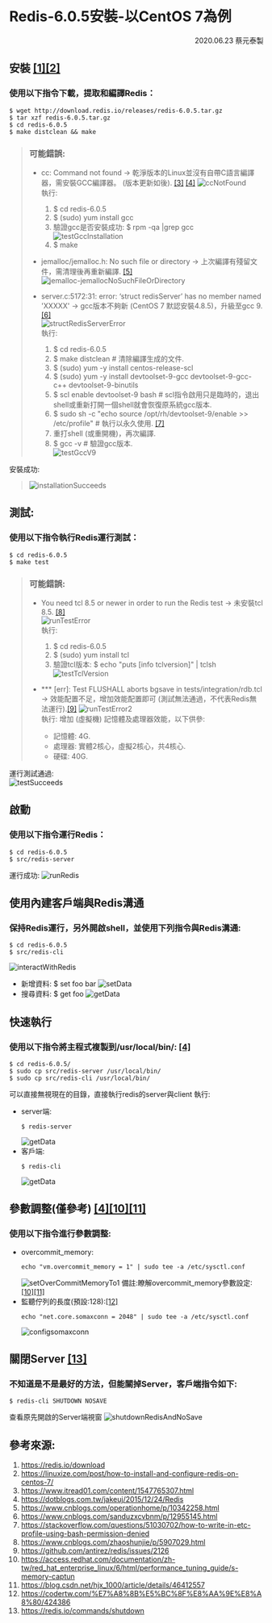 # Redis-6.0.5安裝-以CentOS 7為例
<p align="right">2020.06.23 蔡元泰製</p> 

## 安裝 [[1]](#[1])[[2]](#[2])
### 使用以下指令下載，提取和編譯Redis：
``` shell
$ wget http://download.redis.io/releases/redis-6.0.5.tar.gz
$ tar xzf redis-6.0.5.tar.gz
$ cd redis-6.0.5
$ make distclean && make
```
> ### 可能錯誤:  
> - cc: Command not found -> 乾淨版本的Linux並沒有自帶C語言編譯器，需安裝GCC編譯器。 (版本更新如後). [[3]](#[3]) [[4]](#[4])
> ![ccNotFound](./redis-6.0.5-install-centOS7_img/ccNotFound.png)  
> 執行:
>   1. $ cd redis-6.0.5
>   2. $ (sudo) yum install gcc 
>   3. 驗證gcc是否安裝成功: $ rpm -qa |grep gcc   
> ![testGccInstallation](./redis-6.0.5-install-centOS7_img/testGccInstallation.png)  
>   4. $ make   
>   
> -  jemalloc/jemalloc.h: No such file or directory -> 上次編譯有殘留文件，需清理後再重新編譯. [[5]](#[5])  
> ![jemalloc-jemallocNoSuchFileOrDirectory](./redis-6.0.5-install-centOS7_img/jemalloc-jemallocNoSuchFileOrDirectory.png)  
>   
> - server.c:5172:31: error: ‘struct redisServer’ has no member named 'XXXXX' -> gcc版本不夠新 (CentOS 7 默認安裝4.8.5)，升級至gcc 9. [[6]](#[6])  
> ![structRedisServerError](./redis-6.0.5-install-centOS7_img/structRedisServerError.png)  
> 執行:
>   1. $ cd redis-6.0.5
>   2. $ make distclean # 清除編譯生成的文件.   
>   3. $ (sudo) yum -y install centos-release-scl
>   4. $ (sudo) yum -y install devtoolset-9-gcc devtoolset-9-gcc-c++ devtoolset-9-binutils
>   5. $ scl enable devtoolset-9 bash # scl指令啟用只是臨時的，退出shell或重新打開一個shell就會恢復原系統gcc版本.
>   6. $ sudo sh -c "echo source /opt/rh/devtoolset-9/enable >> /etc/profile" # 執行以永久使用. [[7]](#[7])
>   7. 重打shell (或重開機)，再次編譯. 
>   8. $ gcc -v  # 驗證gcc版本.   
> ![testGccV9](./redis-6.0.5-install-centOS7_img/testGccV9.png)  

安裝成功:   
> ![installationSucceeds](./redis-6.0.5-install-centOS7_img/installationSucceeds.png)  

## 測試: 
### 使用以下指令執行Redis運行測試：
```shell
$ cd redis-6.0.5
$ make test
```
> ### 可能錯誤:  
> - You need tcl 8.5 or newer in order to run the Redis test -> 未安裝tcl 8.5. [[8]](#[8])  
> ![runTestError](./redis-6.0.5-install-centOS7_img/runTestError.png)  
>   執行:
>   1. $ cd redis-6.0.5
>   2. $ (sudo) yum install tcl   
>   3. 驗證tcl版本: $ echo "puts [info tclversion]" | tclsh   
> ![testTclVersion](./redis-6.0.5-install-centOS7_img/testTclVersion.png)  
>    
> - *** [err]: Test FLUSHALL aborts bgsave in tests/integration/rdb.tcl -> 效能配置不足，增加效能配置即可 (測試無法通過，不代表Redis無法運行).[[9]](#[9])
> ![runTestError2](./redis-6.0.5-install-centOS7_img/runTestError2.png)  
> 執行: 增加 (虛擬機) 記憶體及處理器效能，以下供參:  
>   + 記憶體: 4G.
>   + 處理器: 實體2核心，虛擬2核心，共4核心.
>   + 硬碟: 40G.

運行測試通過:   
![testSucceeds](./redis-6.0.5-install-centOS7_img/testSucceeds.png)  

## 啟動
### 使用以下指令運行Redis：
``` shell
$ cd redis-6.0.5
$ src/redis-server
```
運行成功:
![runRedis](./redis-6.0.5-install-centOS7_img/runRedis.png)  
## 使用內建客戶端與Redis溝通
### 保持Redis運行，另外開啟shell，並使用下列指令與Redis溝通:
``` shell
$ cd redis-6.0.5
$ src/redis-cli
```
![interactWithRedis](./redis-6.0.5-install-centOS7_img/interactWithRedis.png) 
- 新增資料: $ set foo bar
![setData](./redis-6.0.5-install-centOS7_img/setData.png) 
- 搜尋資料: $ get foo
![getData](./redis-6.0.5-install-centOS7_img/getData.png) 

## 快速執行  
### 使用以下指令將主程式複製到/usr/local/bin/: [[4]](#[4])  
``` shell
$ cd redis-6.0.5/
$ sudo cp src/redis-server /usr/local/bin/
$ sudo cp src/redis-cli /usr/local/bin/
```
可以直接無視現在的目錄，直接執行redis的server與client
執行:
- server端:
    ```shell
    $ redis-server
    ```
    ![getData](./redis-6.0.5-install-centOS7_img/runRedisDirectly.png) 
- 客戶端:
  ``` shell
  $ redis-cli
  ```
     ![getData](./redis-6.0.5-install-centOS7_img/interactWithRedisDirectly.png) 

## 參數調整(僅參考) [[4]](#[4])[[10]](#[10])[[11]](#[11])
### 使用以下指令進行參數調整:
- overcommit_memory:
    ``` shell
    echo "vm.overcommit_memory = 1" | sudo tee -a /etc/sysctl.conf
    ```
    ![setOverCommitMemoryTo1](./redis-6.0.5-install-centOS7_img/setOverCommitMemoryTo1.png) 
    備註:瞭解overcommit_memory參數設定:[[10]](#[10])[[11]](#[11])
- 監聽佇列的長度(預設:128):[[12]](#[12])
    ``` shell
    echo "net.core.somaxconn = 2048" | sudo tee -a /etc/sysctl.conf
    ```
    ![configsomaxconn](./redis-6.0.5-install-centOS7_img/configsomaxconn.png) 


## 關閉Server [[13]](#[13])  
### 不知道是不是最好的方法，但能關掉Server，客戶端指令如下:
```shell
$ redis-cli SHUTDOWN NOSAVE
```
查看原先開啟的Server端視窗
     ![shutdownRedisAndNoSave](./redis-6.0.5-install-centOS7_img/shutdownRedisAndNoSave.png) 

## 參考來源:
1. https://redis.io/download <a name='[1]'></a>
2. https://linuxize.com/post/how-to-install-and-configure-redis-on-centos-7/ <a name='[2]]'></a>
3. https://www.itread01.com/content/1547765307.html <a name='[3]'></a>
4. https://dotblogs.com.tw/jakeuj/2015/12/24/Redis <a name='[4]'></a>  
5. https://www.cnblogs.com/operationhome/p/10342258.html <a name='[5]'></a>  
6. https://www.cnblogs.com/sanduzxcvbnm/p/12955145.html <a name='[6]'></a> 
7. https://stackoverflow.com/questions/51030702/how-to-write-in-etc-profile-using-bash-permission-denied <a name='[7]'></a> 
8. https://www.cnblogs.com/zhaoshunjie/p/5907029.html <a name='[8]'></a> 
9. https://github.com/antirez/redis/issues/2126 <a name='[9]'></a> 
10. https://access.redhat.com/documentation/zh-tw/red_hat_enterprise_linux/6/html/performance_tuning_guide/s-memory-captun <a name='[10]'></a> 
11. https://blog.csdn.net/hjx_1000/article/details/46412557 <a name='[11]'></a> 
12. https://codertw.com/%E7%A8%8B%E5%BC%8F%E8%AA%9E%E8%A8%80/424386 <a name='[12]'></a> 
13. https://redis.io/commands/shutdown <a name='[13]'></a> 
